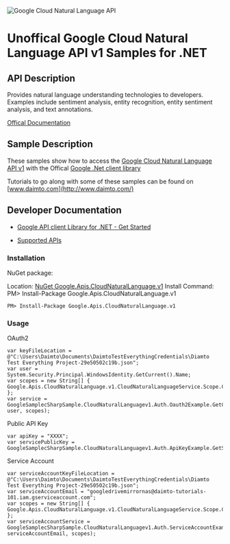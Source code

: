 ﻿![Google Cloud Natural Language API](http://www.google.com/images/icons/product/search-32.gif)

# Unoffical Google Cloud Natural Language API v1 Samples for .NET  

## API Description

Provides natural language understanding technologies to developers. Examples include sentiment analysis, entity recognition, entity sentiment analysis, and text annotations.

[Offical Documentation](https://cloud.google.com/natural-language/)

## Sample Description

These samples show how to access the [Google Cloud Natural Language API v1](https://cloud.google.com/natural-language/) with the Offical [Google .Net client library](https://github.com/google/google-api-dotnet-client)

Tutorials to go along with some of these samples can be found on [www.daimto.com](http://www.daimto.com/)

## Developer Documentation

* [Google API client Library for .NET - Get Started](https://developers.google.com/api-client-library/dotnet/get_started)

* [Supported APIs](https://developers.google.com/api-client-library/dotnet/apis/)

### Installation

NuGet package:

Location: [NuGet Google.Apis.CloudNaturalLanguage.v1](https://www.nuget.org/packages/Google.Apis.CloudNaturalLanguage.v1)
Install Command: PM>  Install-Package Google.Apis.CloudNaturalLanguage.v1

```
PM> Install-Package Google.Apis.CloudNaturalLanguage.v1
```

### Usage

OAuth2
```
var keyFileLocation = @"C:\Users\Daimto\Documents\DaimtoTestEverythingCredentials\Diamto Test Everything Project-29e50502c19b.json";
var user = System.Security.Principal.WindowsIdentity.GetCurrent().Name;
var scopes = new String[] { Google.Apis.CloudNaturalLanguage.v1.CloudNaturalLanguageService.Scope.CloudNaturalLanguageReadonly };
var service = GoogleSamplecSharpSample.CloudNaturalLanguagev1.Auth.Oauth2Example.GetCloudNaturalLanguageService(keyFileLocation, user, scopes);
```

Public API Key

```
var apiKey = "XXXX";
var servicePublicKey = GoogleSamplecSharpSample.CloudNaturalLanguagev1.Auth.ApiKeyExample.GetService(apiKey);
```

Service Account
```
var serviceAccountKeyFileLocation = @"C:\Users\Daimto\Documents\DaimtoTestEverythingCredentials\Diamto Test Everything Project-29e50502c19b.json";
var serviceAccountEmail = "googledrivemirrornas@daimto-tutorials-101.iam.gserviceaccount.com";
var scopes = new String[] { Google.Apis.CloudNaturalLanguage.v1.CloudNaturalLanguageService.Scope.Calendar };            
var serviceAccountService = GoogleSamplecSharpSample.CloudNaturalLanguagev1.Auth.ServiceAccountExample.AuthenticateServiceAccount(serviceAccountKeyFileLocation, serviceAccountEmail, scopes);
```
